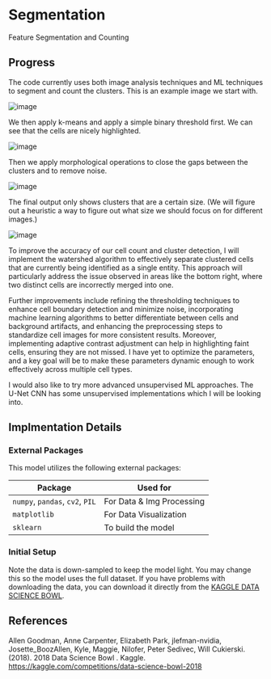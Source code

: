 # Segmentation
Feature Segmentation and Counting

## Progress

The code currently uses both image analysis techniques and ML techniques to segment and count the clusters. This is an example image we start with.

![image](https://github.com/user-attachments/assets/5f5f0ea5-ba51-4fb2-8724-fe122d215bf2)

We then apply k-means and apply a simple binary threshold first. We can see that the cells are nicely highlighted.

![image](https://github.com/user-attachments/assets/6c2afb07-da6d-4b1e-bbea-a79d8ec53871)

Then we apply morphological operations to close the gaps between the clusters and to remove noise.

![image](https://github.com/user-attachments/assets/5725d7d5-74fd-430c-a9ab-2dabd2cb9b4f)

The final output only shows clusters that are a certain size. (We will figure out a heuristic a way to figure out what size we should focus on for different images.)

![image](https://github.com/user-attachments/assets/3c4d4935-620b-40ae-b377-d7d0febd5068)

To improve the accuracy of our cell count and cluster detection, I will implement the watershed algorithm to effectively separate clustered cells that are currently being identified as a single entity. This approach will particularly address the issue observed in areas like the bottom right, where two distinct cells are incorrectly merged into one. 

Further improvements include refining the thresholding techniques to enhance cell boundary detection and minimize noise, incorporating machine learning algorithms to better differentiate between cells and background artifacts, and enhancing the preprocessing steps to standardize cell images for more consistent results. Moreover, implementing adaptive contrast adjustment can help in highlighting faint cells, ensuring they are not missed. I have yet to optimize the parameters, and a key goal will be to make these parameters dynamic enough to work effectively across multiple cell types.

I would also like to try more advanced unsupervised ML approaches. The U-Net CNN has some unsupervised implementations which I will be looking into.

## Implmentation Details

### External Packages
This model utilizes the following external packages:

<div align="center">

| Package                                                                                                | Used for                               |
|--------------------------------------------------------------------------------------------------------|----------------------------------------|
| `numpy`, `pandas`, `cv2`, `PIL`                                                                        | For Data & Img Processing              |
| `matplotlib`                                                                                           | For Data Visualization                 |
| `sklearn`                                                                                              | To build the model                     |


</div>

### Initial Setup


Note the data is down-sampled to keep the model light. You may change this so the model uses the full dataset. If you have problems with downloading the data, you can download it directly from the [KAGGLE DATA SCIENCE BOWL](https://www.kaggle.com/competitions/data-science-bowl-2018/data). 

## References

Allen Goodman, Anne Carpenter, Elizabeth Park, jlefman-nvidia, Josette_BoozAllen, Kyle, Maggie, Nilofer, Peter Sedivec, Will Cukierski. (2018). 2018 Data Science Bowl . Kaggle. https://kaggle.com/competitions/data-science-bowl-2018
